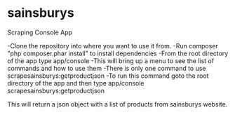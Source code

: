 # sainsburys
Scraping Console App

-Clone the repository into where you want to use it from. 
-Run composer "php composer.phar install" to install dependencies
-From the root directory of the app type app/console
-This will bring up a menu to see the list of commands and how to use them
-There is only one command to use scrapesainsburys:getproductjson
-To run this command goto the root directory of the app and then type
app/console scrapesainsburys:getproductjson

This will return a json object with a list of products from sainsburys website.

